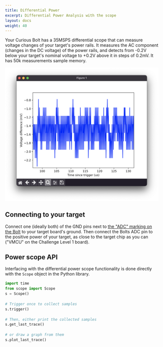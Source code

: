 ```yaml
---
title: Differential Power
excerpt: Differential Power Analysis with the scope
layout: docs
weight: 40
---
```


Your Curious Bolt has a 35MSPS differential scope that can measure voltage changes of your target's power rails. It measures the AC component (changes in the DC voltage) of the power rails, and detects from -0.2V below your target's nominal voltage to +0.2V above it in steps of 0.2mV. It has 50k measurements sample memory.

![](../../images/scope_data.png)

## Connecting to your target

Connect one (ideally both) of the GND pins next to [the "ADC" marking on the Bolt](../pinout) to your target board's ground. Then connect the Bolts ADC pin to the positive power of your target, as close to the target chip as you can ("VMCU" on the Challenge Level 1 board).

## Power scope API

Interfacing with the differential power scope functionality is done directly with the `Scope` object in the Python library.

```python
import time
from scope import Scope
s = Scope()

# Trigger once to collect samples
s.trigger()

# Then, either print the collected samples
s.get_last_trace()

# or draw a graph from them
s.plot_last_trace()
```